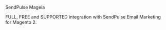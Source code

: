 SendPulse Mageia

FULL, FREE and SUPPORTED integration with SendPulse Email Marketing for Magento 2.
